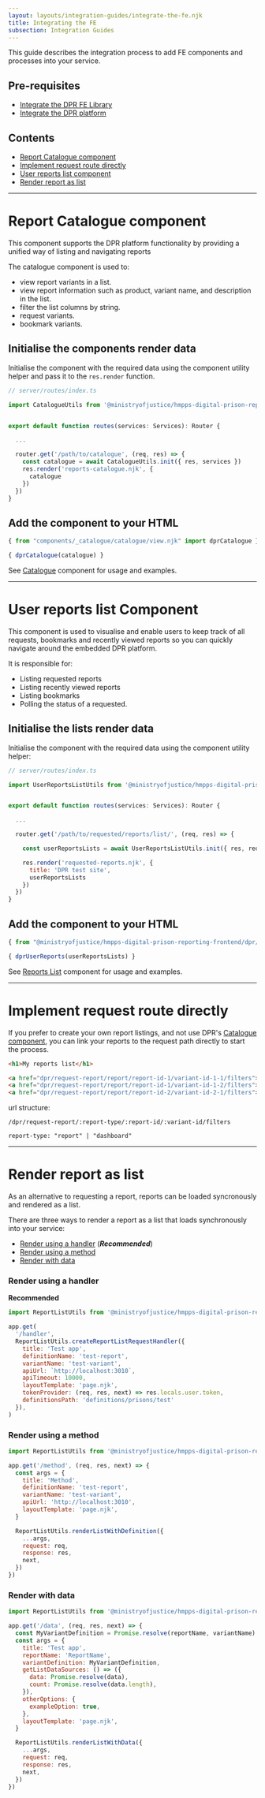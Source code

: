 ```yaml
---
layout: layouts/integration-guides/integrate-the-fe.njk
title: Integrating the FE
subsection: Integration Guides
---
```


This guide describes the integration process to add FE components and processes into your service. 


## Pre-requisites

- [Integrate the DPR FE Library](/integration-guides/integrating-the-library)
- [Integrate the DPR platform](/integration-guides/integrating-the-platform)

## Contents

- [Report Catalogue component](#report-catalogue-component)
- [Implement request route directly](#implement-request-route-directly)
- [User reports list component](#user-reports-list-component)
- [Render report as list](#render-report-as-list)

<hr class='dpr-docs-hr'>

# Report Catalogue component

This component supports the DPR platform functionality by providing a unified way of listing and navigating reports 

The catalogue component is used to:

- view report variants in a list.
- view report information such as product, variant name, and description in the list.
- filter the list columns by string.
- request variants.
- bookmark variants.

## Initialise the components render data 

Initialise the component with the required data using the component utility helper and pass it to the `res.render` function.

```js
// server/routes/index.ts

import CatalogueUtils from '@ministryofjustice/hmpps-digital-prison-reporting-frontend/dpr/components/_catalogue/catalogue/utils'


export default function routes(services: Services): Router {

  ...

  router.get('/path/to/catalogue', (req, res) => {
    const catalogue = await CatalogueUtils.init({ res, services })
    res.render('reports-catalogue.njk', {
      catalogue
    })
  })
}
```

## Add the component to your HTML

```js
{ from "components/_catalogue/catalogue/view.njk" import dprCatalogue }

{ dprCatalogue(catalogue) }
```

See [Catalogue](/components/catalogue) component for usage and examples.

<hr class='dpr-docs-hr'>

# User reports list Component

This component is used to visualise and enable users to keep track of all requests, bookmarks and recently viewed reports so you can quickly navigate around the embedded DPR platform.

It is responsible for:  

- Listing requested reports
- Listing recently viewed reports
- Listing bookmarks
- Polling the status of a requested.

## Initialise the lists render data 

Initialise the component with the required data using the component utility helper:

```js
// server/routes/index.ts

import UserReportsListUtils from '@ministryofjustice/hmpps-digital-prison-reporting-frontend/dpr/components/user-reports/utils'


export default function routes(services: Services): Router {

  ...

  router.get('/path/to/requested/reports/list/', (req, res) => {

    const userReportsLists = await UserReportsListUtils.init({ res, req, services })

    res.render('requested-reports.njk', {
      title: 'DPR test site',
      userReportsLists
    })
  })
}
```

## Add the component to your HTML

```js
{ from "@ministryofjustice/hmpps-digital-prison-reporting-frontend/dpr/components/user-reports/view.njk" import dprUserReports }

{ dprUserReports(userReportsLists) }
```

See [Reports List](/components/reports-list) component for usage and examples.

<hr class='dpr-docs-hr'>

# Implement request route directly

If you prefer to create your own report listings, and not use DPR's [Catalogue component](#report-catalogue-component), you can link your reports to the request path directly to start the process.

```html
<h1>My reports list</h1>

<a href="dpr/request-report/report/report-id-1/variant-id-1-1/filters">Async report 1</a>
<a href="dpr/request-report/report/report-id-1/variant-id-1-2/filters">Async report 2</a>
<a href="dpr/request-report/report/report-id-2/variant-id-2-1/filters">Async report 3</a>
```

url structure:
```
/dpr/request-report/:report-type/:report-id/:variant-id/filters

report-type: "report" | "dashboard" 
```

<hr class='dpr-docs-hr'>

# Render report as list

As an alternative to requesting a report, reports can be loaded syncronously and rendered as a list. 

There are three ways to render a report as a list that loads synchronously into your service:

- [Render using a handler](#render-using-a-handler) (**_Recommended_**)
- [Render using a method](#render-using-a-method)
- [Render with data](#render-with-data)

### Render using a handler

**Recommended**

```js
import ReportListUtils from '@ministryofjustice/hmpps-digital-prison-reporting-frontend/dpr/components/report-list/utils'

app.get(
  '/handler',
  ReportListUtils.createReportListRequestHandler({
    title: 'Test app',
    definitionName: 'test-report',
    variantName: 'test-variant',
    apiUrl: `http://localhost:3010`,
    apiTimeout: 10000,
    layoutTemplate: 'page.njk',
    tokenProvider: (req, res, next) => res.locals.user.token,
    definitionsPath: 'definitions/prisons/test'
  }),
)
```

### Render using a method

```js
import ReportListUtils from '@ministryofjustice/hmpps-digital-prison-reporting-frontend/dpr/components/report-list/utils'

app.get('/method', (req, res, next) => {
  const args = {
    title: 'Method',
    definitionName: 'test-report',
    variantName: 'test-variant',
    apiUrl: 'http://localhost:3010',
    layoutTemplate: 'page.njk',
  }

  ReportListUtils.renderListWithDefinition({
    ...args,
    request: req,
    response: res,
    next,
  })
})
```

### Render with data

```js
import ReportListUtils from '@ministryofjustice/hmpps-digital-prison-reporting-frontend/dpr/components/report-list/utils'

app.get('/data', (req, res, next) => {
  const MyVariantDefinition = Promise.resolve(reportName, variantName)
  const args = {
    title: 'Test app',
    reportName: 'ReportName',
    variantDefinition: MyVariantDefinition,
    getListDataSources: () => ({
      data: Promise.resolve(data),
      count: Promise.resolve(data.length),
    }),
    otherOptions: {
      exampleOption: true,
    },
    layoutTemplate: 'page.njk',
  }

  ReportListUtils.renderListWithData({
    ...args,
    request: req,
    response: res,
    next,
  })
})

```
